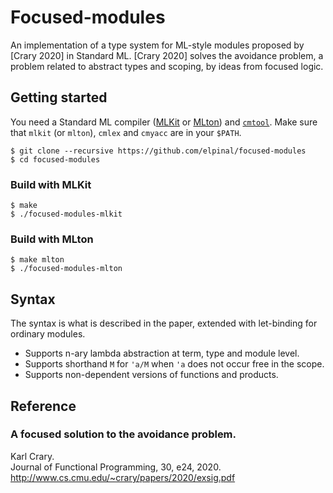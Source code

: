 # Focused-modules

An implementation of a type system for ML-style modules proposed by [Crary 2020] in Standard ML.
[Crary 2020] solves the avoidance problem, a problem related to abstract types and scoping, by ideas from focused logic.

## Getting started

You need a Standard ML compiler ([MLKit](http://elsman.com/mlkit/) or [MLton](http://mlton.org)) and [`cmtool`](http://www.cs.cmu.edu/~crary/cmtool/).
Make sure that `mlkit` (or `mlton`), `cmlex` and `cmyacc` are in your `$PATH`.

```
$ git clone --recursive https://github.com/elpinal/focused-modules
$ cd focused-modules
```

### Build with MLKit

```
$ make
$ ./focused-modules-mlkit
```

### Build with MLton

```
$ make mlton
$ ./focused-modules-mlton
```

## Syntax

The syntax is what is described in the paper, extended with let-binding for ordinary modules.

- Supports n-ary lambda abstraction at term, type and module level.
- Supports shorthand `M` for `'a/M` when `'a` does not occur free in the scope.
- Supports non-dependent versions of functions and products.

## Reference
### A focused solution to the avoidance problem.

Karl Crary.  
Journal of Functional Programming, 30, e24, 2020.  
http://www.cs.cmu.edu/~crary/papers/2020/exsig.pdf
